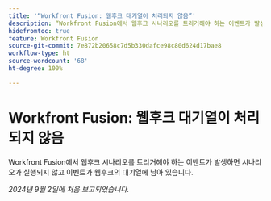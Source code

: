 ```yaml
---
title: '“Workfront Fusion: 웹후크 대기열이 처리되지 않음”'
description: “Workfront Fusion에서 웹후크 시나리오를 트리거해야 하는 이벤트가 발생하면 시나리오가 실행되지 않고 이벤트가 웹후크의 대기열에 남아 있습니다.”
hidefromtoc: true
feature: Workfront Fusion
source-git-commit: 7e872b20658c7d5b330dafce98c80d624d17bae8
workflow-type: ht
source-wordcount: '68'
ht-degree: 100%

---
```



# Workfront Fusion: 웹후크 대기열이 처리되지 않음

Workfront Fusion에서 웹후크 시나리오를 트리거해야 하는 이벤트가 발생하면 시나리오가 실행되지 않고 이벤트가 웹후크의 대기열에 남아 있습니다.

_2024년 9월 2일에 처음 보고되었습니다._
